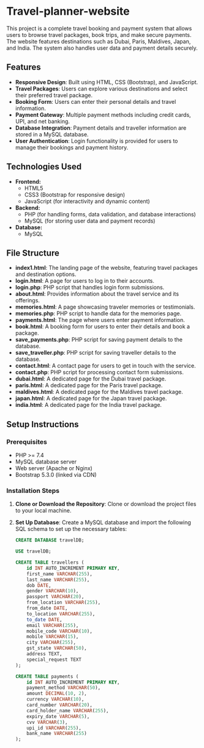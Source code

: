 # Travel-planner-website

This project is a complete travel booking and payment system that allows users to browse travel packages, book trips, and make secure payments. The website features destinations such as Dubai, Paris, Maldives, Japan, and India. The system also handles user data and payment details securely.

## Features

- **Responsive Design**: Built using HTML, CSS (Bootstrap), and JavaScript.
- **Travel Packages**: Users can explore various destinations and select their preferred travel package.
- **Booking Form**: Users can enter their personal details and travel information.
- **Payment Gateway**: Multiple payment methods including credit cards, UPI, and net banking.
- **Database Integration**: Payment details and traveller information are stored in a MySQL database.
- **User Authentication**: Login functionality is provided for users to manage their bookings and payment history.

## Technologies Used

- **Frontend:**
  - HTML5
  - CSS3 (Bootstrap for responsive design)
  - JavaScript (for interactivity and dynamic content)
- **Backend:**
  - PHP (for handling forms, data validation, and database interactions)
  - MySQL (for storing user data and payment records)
- **Database:**
  - MySQL

## File Structure

- **index1.html**: The landing page of the website, featuring travel packages and destination options.
- **login.html**: A page for users to log in to their accounts.
- **login.php**: PHP script that handles login form submissions.
- **about.html**: Provides information about the travel service and its offerings.
- **memories.html**: A page showcasing traveler memories or testimonials.
- **memories.php**: PHP script to handle data for the memories page.
- **payments.html**: The page where users enter payment information.
- **book.html**: A booking form for users to enter their details and book a package.
- **save_payments.php**: PHP script for saving payment details to the database.
- **save_traveller.php**: PHP script for saving traveller details to the database.
- **contact.html**: A contact page for users to get in touch with the service.
- **contact.php**: PHP script for processing contact form submissions.
- **dubai.html**: A dedicated page for the Dubai travel package.
- **paris.html**: A dedicated page for the Paris travel package.
- **maldives.html**: A dedicated page for the Maldives travel package.
- **japan.html**: A dedicated page for the Japan travel package.
- **india.html**: A dedicated page for the India travel package.

## Setup Instructions

### Prerequisites

- PHP >= 7.4
- MySQL database server
- Web server (Apache or Nginx)
- Bootstrap 5.3.0 (linked via CDN)

### Installation Steps

1. **Clone or Download the Repository**:
   Clone or download the project files to your local machine.

2. **Set Up Database**:
   Create a MySQL database and import the following SQL schema to set up the necessary tables:

   ```sql
   CREATE DATABASE travelDB;

   USE travelDB;

   CREATE TABLE travellers (
       id INT AUTO_INCREMENT PRIMARY KEY,
       first_name VARCHAR(255),
       last_name VARCHAR(255),
       dob DATE,
       gender VARCHAR(10),
       passport VARCHAR(20),
       from_location VARCHAR(255),
       from_date DATE,
       to_location VARCHAR(255),
       to_date DATE,
       email VARCHAR(255),
       mobile_code VARCHAR(10),
       mobile VARCHAR(15),
       city VARCHAR(255),
       gst_state VARCHAR(50),
       address TEXT,
       special_request TEXT
   );

   CREATE TABLE payments (
       id INT AUTO_INCREMENT PRIMARY KEY,
       payment_method VARCHAR(50),
       amount DECIMAL(10, 2),
       currency VARCHAR(10),
       card_number VARCHAR(20),
       card_holder_name VARCHAR(255),
       expiry_date VARCHAR(5),
       cvv VARCHAR(3),
       upi_id VARCHAR(255),
       bank_name VARCHAR(255)
   );

